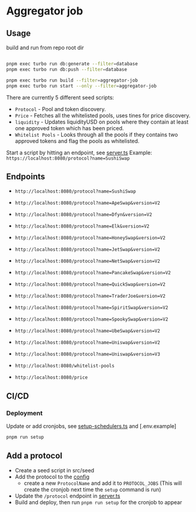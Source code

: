 # Aggregator job

## Usage

build and run from repo root dir

```sh

pnpm exec turbo run db:generate --filter=database
pnpm exec turbo run db:push --filter=database

pnpm exec turbo run build --filter=aggregator-job
pnpm exec turbo run start --only --filter=aggregator-job
```

There are currently 5 different seed scripts:

- `Protocol` - Pool and token discovery.
- `Price` - Fetches all the whitelisted pools, uses tines for price discovery.
- `liquidity` - Updates liquidityUSD on pools where they contain at least one approved token which has been priced.
- `Whitelist Pools` - Looks through all the pools if they contains two approved tokens and flag the pools as whitelisted.

Start a script by hitting an endpoint, see [server.ts](src/server.ts)
Example: `https://localhost:8080/protocol?name=SushiSwap`

## Endpoints

- `http://localhost:8080/protocol?name=SushiSwap`

- `http://localhost:8080/protocol?name=ApeSwap&version=V2`
- `http://localhost:8080/protocol?name=Dfyn&version=V2`
- `http://localhost:8080/protocol?name=Elk&version=V2`
- `http://localhost:8080/protocol?name=HoneySwap&version=V2`
- `http://localhost:8080/protocol?name=JetSwap&version=V2`
- `http://localhost:8080/protocol?name=NetSwap&version=V2`
- `http://localhost:8080/protocol?name=PancakeSwap&version=V2`
- `http://localhost:8080/protocol?name=QuickSwap&version=V2`
- `http://localhost:8080/protocol?name=TraderJoe&version=V2`
- `http://localhost:8080/protocol?name=SpiritSwap&version=V2`
- `http://localhost:8080/protocol?name=SpookySwap&version=V2`
- `http://localhost:8080/protocol?name=UbeSwap&version=V2`
- `http://localhost:8080/protocol?name=Uniswap&version=V2`
- `http://localhost:8080/protocol?name=Uniswap&version=V3`



- `http://localhost:8080/whitelist-pools`
- `http://localhost:8080/price`

## CI/CD

### Deployment

Update or add cronjobs, see [setup-schedulers.ts](src/setup-schedulers.ts) and [.env.example]

```sh
pnpm run setup
```

## Add a protocol

- Create a seed script in src/seed
- Add the protocol to the [config](src/config.ts)
  - create a new `ProtocolName` and add it to `PROTOCOL_JOBS` (This will create the cronjob next time the `setup` command is run)
- Update the `/protocol` endpoint in [server.ts](src/server.ts)
- Build and deploy, then run `pnpm run setup` for the cronjob to appear
